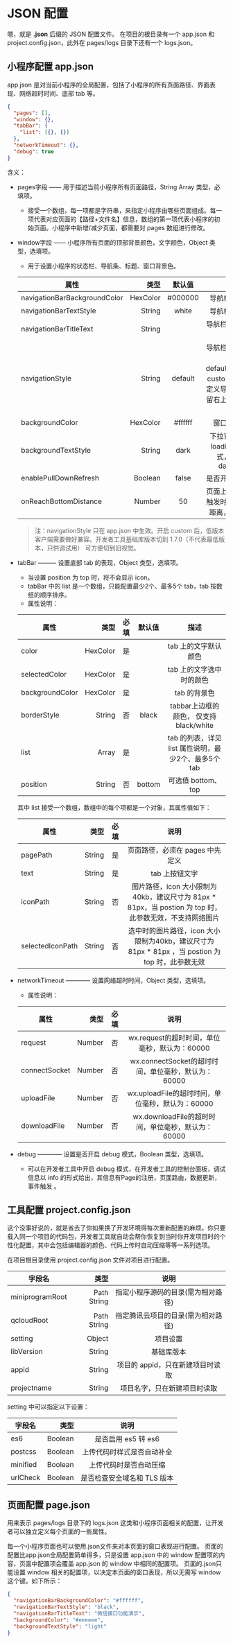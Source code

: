 # JSON 配置
嗯，就是 **.json**  后缀的 JSON 配置文件。
在项目的根目录有一个 app.json 和 project.config.json，此外在 pages/logs 目录下还有一个 logs.json。

## 小程序配置 app.json
app.json 是对当前小程序的全局配置，包括了小程序的所有页面路径、界面表现、网络超时时间、底部 tab 等。
````json
{
  "pages": [],
  "window": {},
  "tabBar": {
    "list": [{}, {}]
  },
  "networkTimeout": {},
  "debug": true
}
````
含义：

- pages字段 —— 用于描述当前小程序所有页面路径，String Array 类型，必填项。
    + 接受一个数组，每一项都是字符串，来指定小程序由哪些页面组成。每一项代表对应页面的【路径+文件名】信息，数组的第一项代表小程序的初始页面。小程序中新增/减少页面，都需要对 pages 数组进行修改。
- window字段 —— 小程序所有页面的顶部背景颜色，文字颜色，Object 类型，选填项。
    + 用于设置小程序的状态栏、导航条、标题、窗口背景色。
    
    | 属性        | 类型    |   默认值  |  描述  |
    | --------    | -----:  |   :----:  | :----: |
    |navigationBarBackgroundColor|HexColor|#000000|导航栏背景颜色|
    |navigationBarTextStyle|String|white|导航栏标题颜色|
    |navigationBarTitleText|String|           |导航栏标题文字内容|
    |navigationStyle|String|default|导航栏样式，仅支持 default/custom。custom 模式可自定义导航栏，只保留右上角胶囊状的按钮|
    |backgroundColor|HexColor|#ffffff|窗口的背景色|
    |backgroundTextStyle|String|dark|下拉背景字体、loading 图的样式，仅支持 dark/light|
    |enablePullDownRefresh|Boolean|false|是否开启下拉刷新|
    |onReachBottomDistance|Number|50|页面上拉触底事件触发时距页面底部距离，单位为px|
   
   >注：navigationStyle 只在 app.json 中生效。开启 custom 后，低版本客户端需要做好兼容。开发者工具基础库版本切到 1.7.0（不代表最低版本，只供调试用） 可方便切到旧视觉。

- tabBar ——— 设置底部 tab 的表现，Object 类型，选填项。
    + 当设置 position 为 top 时，将不会显示 icon。
    + tabBar 中的 list 是一个数组，只能配置最少2个、最多5个 tab，tab 按数组的顺序排序。
    + 属性说明：
    
    |属性|类型|必填|默认值|描述|
    | --------    | -----:   | :----: |:----: |:----: |
    | color|HexColor | 是 |  | tab 上的文字默认颜色 |
    | selectedColor | HexColor | 是 |  | tab 上的文字选中时的颜色 |
    | backgroundColor | HexColor | 是 |  | tab 的背景色 |
    | borderStyle|String |否|black| tabbar上边框的颜色， 仅支持 black/white |
    | list | Array | 是 |  | tab 的列表，详见 list 属性说明，最少2个、最多5个 tab |
    | position | String | 否 | bottom | 可选值 bottom、top |

    其中 list 接受一个数组，数组中的每个项都是一个对象，其属性值如下：

    |属性|类型|必填|说明|    
    | --------   | -----:   | :----: |:----: |
    | pagePath   | String   |  是    |页面路径，必须在 pages 中先定义|
    | text       | String   |  是    | tab 上按钮文字 |
    | iconPath   | String   |  否    | 图片路径，icon 大小限制为40kb，建议尺寸为 81px * 81px，当 postion 为 top 时，此参数无效，不支持网络图片 |
    | selectedIconPath | String | 否 | 选中时的图片路径，icon 大小限制为40kb，建议尺寸为 81px * 81px ，当 postion 为 top 时，此参数无效 |

- networkTimeout ————  设置网络超时时间，Object 类型，选填项。
    + 属性说明：

    |属性|类型|必填|说明|    
    | --------   | -----:   | :----: |:----: |
    | request   | Number   |  否    | wx.request的超时时间，单位毫秒，默认为：60000 |
    | connectSocket | Number |  否   | wx.connectSocket的超时时间，单位毫秒，默认为：60000  |
    | uploadFile | Number | 否 |    wx.uploadFile的超时时间，单位毫秒，默认为：60000 |
    | downloadFile |  Number | 否 | wx.downloadFile的超时时间，单位毫秒，默认为：60000 |

- debug ————  设置是否开启 debug 模式，Boolean 类型，选填项。
    + 可以在开发者工具中开启 debug 模式，在开发者工具的控制台面板，调试信息以 info 的形式给出，其信息有Page的注册，页面路由，数据更新，事件触发 。


## 工具配置 project.config.json
这个没事好说的，就是省去了你如果换了开发环境得每次重新配置的麻烦。你只要载入同一个项目的代码包，开发者工具就自动会帮你恢复到当时你开发项目时的个性化配置，其中会包括编辑器的颜色、代码上传时自动压缩等等一系列选项。

在项目根目录使用 project.config.json 文件对项目进行配置。

|字段名|类型|说明|    
| --------   | -----:   | :----: |
| miniprogramRoot | Path String | 指定小程序源码的目录(需为相对路径) | 
| qcloudRoot | Path String | 指定腾讯云项目的目录(需为相对路径) |
| setting | Object | 项目设置 |
| libVersion | String  | 基础库版本 |
| appid | String | 项目的 appid，只在新建项目时读取 |
| projectname | String | 项目名字，只在新建项目时读取 |   

setting 中可以指定以下设置：

|字段名|类型|说明|    
| --------   | -----:   | :----: |
| es6 | Boolean | 是否启用 es5 转 es6 | 
| postcss | Boolean | 上传代码时样式是否自动补全 |
| minified | Boolean | 上传代码时是否自动压缩 |
| urlCheck | Boolean  | 是否检查安全域名和 TLS 版本 |


## 页面配置 page.json
用来表示 pages/logs 目录下的 logs.json 这类和小程序页面相关的配置，让开发者可以独立定义每个页面的一些属性。

每一个小程序页面也可以使用.json文件来对本页面的窗口表现进行配置。 页面的配置比app.json全局配置简单得多，只是设置 app.json 中的 window 配置项的内容，页面中配置项会覆盖 app.json 的 window 中相同的配置项。
页面的.json只能设置 window 相关的配置项，以决定本页面的窗口表现，所以无需写 window 这个键。如下所示：
````json
{
  "navigationBarBackgroundColor": "#ffffff",
  "navigationBarTextStyle": "black",
  "navigationBarTitleText": "微信接口功能演示",
  "backgroundColor": "#eeeeee",
  "backgroundTextStyle": "light"
}
````
